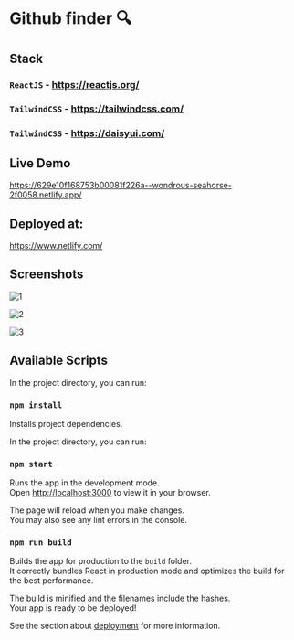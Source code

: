 # Github finder 🔍

## Stack
### `ReactJS` - https://reactjs.org/
### `TailwindCSS` - https://tailwindcss.com/
### `TailwindCSS` - https://daisyui.com/


## Live Demo

https://629e10f168753b00081f226a--wondrous-seahorse-2f0058.netlify.app/

## Deployed at:
https://www.netlify.com/

## Screenshots
![1](https://user-images.githubusercontent.com/39158843/172185492-4b84bfa3-3b5f-4a8c-bd05-4f204961b55b.PNG)

![2](https://user-images.githubusercontent.com/39158843/172185508-85bd47f0-ad6a-4044-9752-595aec991901.png)

![3](https://user-images.githubusercontent.com/39158843/172185520-1d237429-bf9e-4fb1-ab78-0abe4db04314.png)

## Available Scripts

In the project directory, you can run:
### `npm install`
Installs project dependencies.

In the project directory, you can run:
### `npm start`

Runs the app in the development mode.\
Open [http://localhost:3000](http://localhost:3000) to view it in your browser.

The page will reload when you make changes.\
You may also see any lint errors in the console.

### `npm run build`

Builds the app for production to the `build` folder.\
It correctly bundles React in production mode and optimizes the build for the best performance.

The build is minified and the filenames include the hashes.\
Your app is ready to be deployed!

See the section about [deployment](https://facebook.github.io/create-react-app/docs/deployment) for more information.
